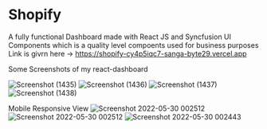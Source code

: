 # Shopify
A fully functional Dashboard made with React JS and Syncfusion UI Components which is a quality level compoents used for business purposes
Link is givrn here -> https://shopify-cy4p5iqc7-sanga-byte29.vercel.app

Some Screenshots of my react-dashboard

![Screenshot (1435)](https://user-images.githubusercontent.com/78073395/170886887-91154d2a-e5f9-499d-91f2-76f41e252483.png)
![Screenshot (1436)](https://user-images.githubusercontent.com/78073395/170886918-e25db916-11cf-4729-9f1a-f348d046623b.png)
![Screenshot (1437)](https://user-images.githubusercontent.com/78073395/170886919-99b95d5b-7820-4fd1-adf6-424e6f6f2d78.png)
![Screenshot (1438)](https://user-images.githubusercontent.com/78073395/170886922-83b1a003-7cb2-4985-935c-c738092b885b.png)

Mobile Responsive View
![Screenshot 2022-05-30 002512](https://user-images.githubusercontent.com/78073395/170887073-6288e8f8-6d67-4d60-b48c-c597b879fba0.png)
![Screenshot 2022-05-30 002512](https://user-images.githubusercontent.com/78073395/170887089-bf55947b-bf62-43c2-83d1-1c3b4194fde4.png)
![Screenshot 2022-05-30 002443](https://user-images.githubusercontent.com/78073395/170887094-92c4b53a-95b6-4cd9-a0d1-6213bcce315a.png)
